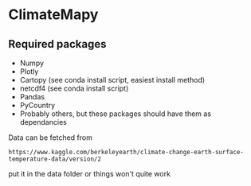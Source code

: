 # ClimateMapy

## Required packages

- Numpy
- Plotly
- Cartopy (see conda install script, easiest install method)
- netcdf4 (see conda install script)
- Pandas
- PyCountry
- Probably others, but these packages should have them as dependancies 

Data can be fetched from 

```
https://www.kaggle.com/berkeleyearth/climate-change-earth-surface-temperature-data/version/2
``` 
put it in the data folder or things won't quite work